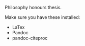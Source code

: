 Philosophy honours thesis.

Make  sure you have these installed:
- LaTex
- Pandoc
- pandoc-citeproc
